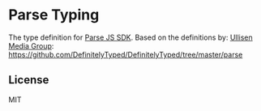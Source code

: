 # Parse Typing

The type definition for [Parse JS SDK](https://github.com/ParsePlatform/Parse-SDK-JS).
Based on the definitions by: [Ullisen Media Group](http://ullisenmedia.com): https://github.com/DefinitelyTyped/DefinitelyTyped/tree/master/parse

## License

MIT
